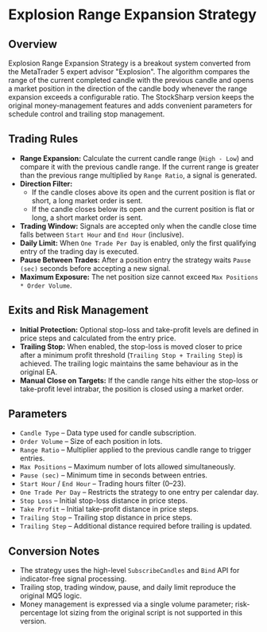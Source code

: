# Explosion Range Expansion Strategy

## Overview
Explosion Range Expansion Strategy is a breakout system converted from the MetaTrader 5 expert advisor "Explosion". The algorithm compares the range of the current completed candle with the previous candle and opens a market position in the direction of the candle body whenever the range expansion exceeds a configurable ratio. The StockSharp version keeps the original money-management features and adds convenient parameters for schedule control and trailing stop management.

## Trading Rules
- **Range Expansion:** Calculate the current candle range (`High - Low`) and compare it with the previous candle range. If the current range is greater than the previous range multiplied by `Range Ratio`, a signal is generated.
- **Direction Filter:**
  - If the candle closes above its open and the current position is flat or short, a long market order is sent.
  - If the candle closes below its open and the current position is flat or long, a short market order is sent.
- **Trading Window:** Signals are accepted only when the candle close time falls between `Start Hour` and `End Hour` (inclusive).
- **Daily Limit:** When `One Trade Per Day` is enabled, only the first qualifying entry of the trading day is executed.
- **Pause Between Trades:** After a position entry the strategy waits `Pause (sec)` seconds before accepting a new signal.
- **Maximum Exposure:** The net position size cannot exceed `Max Positions * Order Volume`.

## Exits and Risk Management
- **Initial Protection:** Optional stop-loss and take-profit levels are defined in price steps and calculated from the entry price.
- **Trailing Stop:** When enabled, the stop-loss is moved closer to price after a minimum profit threshold (`Trailing Stop + Trailing Step`) is achieved. The trailing logic maintains the same behaviour as in the original EA.
- **Manual Close on Targets:** If the candle range hits either the stop-loss or take-profit level intrabar, the position is closed using a market order.

## Parameters
- `Candle Type` – Data type used for candle subscription.
- `Order Volume` – Size of each position in lots.
- `Range Ratio` – Multiplier applied to the previous candle range to trigger entries.
- `Max Positions` – Maximum number of lots allowed simultaneously.
- `Pause (sec)` – Minimum time in seconds between entries.
- `Start Hour` / `End Hour` – Trading hours filter (0–23).
- `One Trade Per Day` – Restricts the strategy to one entry per calendar day.
- `Stop Loss` – Initial stop-loss distance in price steps.
- `Take Profit` – Initial take-profit distance in price steps.
- `Trailing Stop` – Trailing stop distance in price steps.
- `Trailing Step` – Additional distance required before trailing is updated.

## Conversion Notes
- The strategy uses the high-level `SubscribeCandles` and `Bind` API for indicator-free signal processing.
- Trailing stop, trading window, pause, and daily limit reproduce the original MQ5 logic.
- Money management is expressed via a single volume parameter; risk-percentage lot sizing from the original script is not supported in this version.
